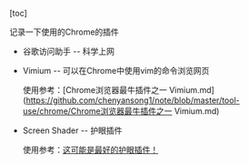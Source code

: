 [toc]

记录一下使用的Chrome的插件

* 谷歌访问助手 -- 科学上网

* Vimium -- 可以在Chrome中使用vim的命令浏览网页

  使用参考：[Chrome浏览器最牛插件之一 Vimium.md](https://github.com/chenyansong1/note/blob/master/tool-use/chrome/Chrome浏览器最牛插件之一 Vimium.md)

* Screen Shader -- 护眼插件

  使用参考：[这可能是最好的护眼插件！](https://zhuanlan.zhihu.com/p/64624336)

